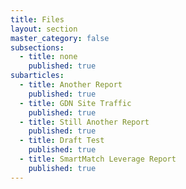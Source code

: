 ```yaml
---
title: Files
layout: section
master_category: false
subsections:
  - title: none
    published: true
subarticles:
  - title: Another Report
    published: true
  - title: GDN Site Traffic
    published: true
  - title: Still Another Report
    published: true
  - title: Draft Test
    published: true
  - title: SmartMatch Leverage Report
    published: true
---
```

